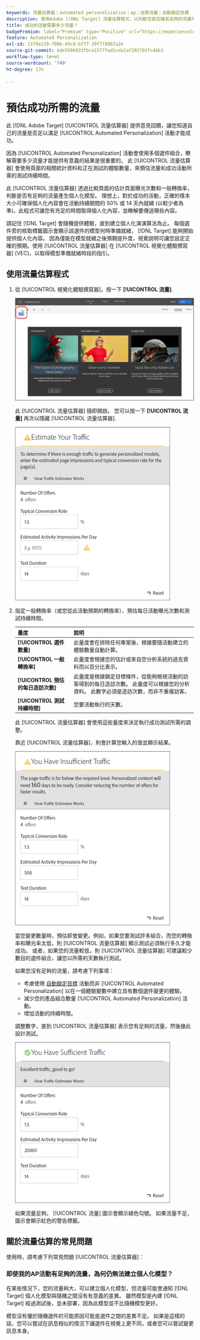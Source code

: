 ```yaml
---
keywords: 流量估算器；automated personalization；ap；估算流量；自動鎖定目標
description: 使用Adobe [!DNL Target] 流量估算程式，以判斷您是否擁有足夠的流量可讓Automated Personalization活動成功。
title: 成功的活動需要多少流量？
badgePremium: label="Premium" type="Positive" url="https://experienceleague.adobe.com/docs/target/using/introduction/intro.html?lang=en#premium newtab=true" tooltip="See what's included in Target Premium."
feature: Automated Personalization
exl-id: 11f9e239-700b-45cd-bf77-39f7f8967a2e
source-git-commit: bde5506033fbca1577fad1cda1af203702fc4bb3
workflow-type: tm+mt
source-wordcount: '749'
ht-degree: 13%

---
```


# 預估成功所需的流量

此 [!DNL Adobe Target] [!UICONTROL 流量估算器] 提供意見回饋，讓您知道自己的流量是否足以滿足 [!UICONTROL Automated Personalization] 活動才能成功。

因為 [!UICONTROL Automated Personalization] 活動會使用多個選件組合，瞭解需要多少流量才能提供有意義的結果是很重要的。 此 [!UICONTROL 流量估算器] 會使用頁面的相關統計資料和正在測試的體驗數量，來預估流量和成功活動所需的測試持續時間。

此 [!UICONTROL 流量估算器] 透過比較頁面的估計頁面曝光次數和一般轉換率，判斷是否有足夠的流量產生個人化模型。 理想上，對於成功的活動，正確的樣本大小可確保個人化內容會在活動持續期間的 50% 或 14 天內就緒 (以較少者為準)。此程式可讓您有充足的時間取得個人化內容，並瞭解要傳送哪些內容。

請記住 [!DNL Target] 會隨機提供體驗，直到建立個人化演演算法為止。 每個選件旁的核取標籤圖示會顯示該選件的模型何時準備就緒， [!DNL Target] 能夠開始提供個人化內容。 因為僅能在模型就緒之後預期提升度，視覺說明可讓您設定正確的預期。使用 [!UICONTROL 流量估算器] 在 [!UICONTROL 視覺化體驗撰寫器] (VEC)，以取得模型準備就緒時段的指引。

## 使用流量估算程式

1. 從 [!UICONTROL 視覺化體驗撰寫器]，按一下 **[!UICONTROL 流量]**.

   ![流量圖示](/help/main/c-activities/t-automated-personalization/assets/icon-traffic.png)

   此 [!UICONTROL 流量估算器] 隨即開啟。 您可以按一下 **[!UICONTROL 流量]** 再次以隱藏 [!UICONTROL 流量估算器].

   ![流量估算器使用者介面](assets/ap_est.png)

1. 指定一般轉換率（或您從此活動預期的轉換率）、預估每日活動曝光次數和測試持續時間。

   | 量度 | 說明 |
   | --- | --- |
   | **[!UICONTROL 選件數量]** | 此量度會在排除任何專案後，根據要隨活動建立的體驗數量自動計算。 |
   | **[!UICONTROL 一般轉換率]** | 此量度會根據您的估計或來自您分析系統的過去資料而以百分比表示。 |
   | **[!UICONTROL 預估的每日造訪次數]** | 此量度是根據鎖定目標條件，從能夠檢視活動的訪客得到的每日造訪次數。 此量度可以根據您的分析資料。 此數字必須是造訪次數，而非不重複訪客。 |
   | **[!UICONTROL 測試持續時間]** | 您要活動執行的天數。 |

   此 [!UICONTROL 流量估算器] 會使用這些量度來決定執行成功測試所需的調整。

   靠近 [!UICONTROL 流量估算器]，則會計算您輸入的值並顯示結果。

   ![顯示值和結果的流量預估](assets/ap_est_no.png)

   當您變更數量時，預估即會變更。例如，如果您要測試許多組合，而您的轉換率和曝光率太低，則 [!UICONTROL 流量估算器] 顯示測試必須執行多久才能成功。 或者，如果您的流量較低，則 [!UICONTROL 流量估算器] 可建議較少數目的選件組合，讓您以所需的天數執行測試。

   如果您沒有足夠的流量，請考慮下列事項：

   * 考慮使用 [自動鎖定目標](/help/main/c-activities/auto-target/auto-target-to-optimize.md) 活動而非 [!UICONTROL Automated Personalization] 以在一個體驗變數中建立具有數個選件變更的體驗。
   * 減少您的產品組合數量 [!UICONTROL Automated Personalization] 活動。
   * 增加活動的持續時間。

   調整數字，直到 [!UICONTROL 流量估算器] 表示您有足夠的流量，然後據此設計測試。

   ![流量估算器顯示足夠的流量訊息](assets/ap_est_yes.png)

   如果流量足夠， [!UICONTROL 流量] 圖示會顯示綠色勾號。 如果流量不足，圖示會顯示紅色的警告標籤。

## 關於流量估算的常見問題

使用時，請考慮下列常見問題 [!UICONTROL 流量估算器]：

### 即使我的AP活動有足夠的流量，為何仍無法建立個人化模型？

在某些情況下，您的流量夠大，可以建立個人化模型，但流量可能會通知 [!DNL Target] 個人化模型與隨機之間沒有有意義的差異。 雖然模型是內建 [!DNL Target] 經過測試後，並未部署，因為此模型並不比隨機模型更好。

模型沒有優於隨機選件的可能原因可能是選件之間的差異不足。 如果是這樣的話，您可以嘗試在訊息相似的情況下讓選件在視覺上更不同，或者您可以嘗試變更訊息本身。

